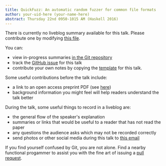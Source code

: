 ```yaml
---
title: QuickFuzz: An automatic random fuzzer for common file formats
author: your-uid-here (your-name-here)
abstract: Thursday 22nd 0950-1015 AM (Haskell 2016)
---
```


There is currently no liveblog summary available for this talk. Please contribute one by modifying [this file](https://github.com/ocamllabs/icfp2016-blog/blob/master/Haskell/quickfuzz-an-automatic-random.md).

You can:
* view in-progress summaries [in the Git repository](https://github.com/ocamllabs/icfp2016-blog/tree/master/Haskell/quickfuzz-an-automatic-random/)
* track the [GitHub issue](https://github.com/ocamllabs/icfp2016-blog/issues/95) for this talk
* contribute your own notes by copying the [template](quickfuzz-an-automatic-random/template.md) for this talk.

Some useful contributions before the talk include:
* a link to an open access preprint PDF (see [here](https://github.com/gasche/icfp2016-papers))
* background information you might feel will help readers understand the talk better

During the talk, some useful things to record in a liveblog are:
* the general flow of the speaker's explanation
* summaries or links that would be useful to a reader that has not read the paper
* any questions the audience asks which may not be recorded correctly
* send photos or other social media during this talk to [this email](mailto:icfp16.photos@gmail.com?subject=Haskell:quickfuzz-an-automatic-random)

If you find yourself confused by Git, you are not alone. Find a nearby functional progammer
to assist you with the fine art of issuing a [pull request](https://help.github.com/articles/about-pull-requests/).

